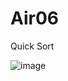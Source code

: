 # Air06
Quick Sort

![image](https://user-images.githubusercontent.com/83811609/178303701-7e61d01a-93a9-4412-9fca-856685fcc4fa.png)
